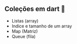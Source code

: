 ## Coleções em dart :page_with_curl:


- Listas (array)
- Indice e tamanho de um array
- Map (Matriz)
- Queue (fila)